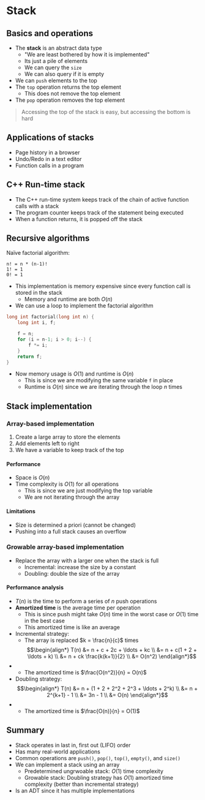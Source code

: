 # Stack
## Basics and operations
- The **stack** is an abstract data type
    - "We are least bothered by how it is implemented"
    - Its just a pile of elements
    - We can query the `size`
    - We can also query if it is empty
- We can `push` elements to the top
- The `top` operation returns the top element
    - This does not remove the top element
- The `pop` operation removes the top element
> Accessing the top of the stack is easy, but accessing the bottom is hard
## Applications of stacks
- Page history in a browser
- Undo/Redo in a text editor
- Function calls in a program
## C++ Run-time stack
- The C++ run-time system keeps track of the chain of active function calls with a stack
- The program counter keeps track of the statement being executed
- When a function returns, it is popped off the stack
## Recursive algorithms
Naïve factorial algorithm:
```
n! = n * (n-1)!
1! = 1
0! = 1
```
- This implementation is memory expensive since every function call is stored in the stack
    - Memory and runtime are both $O(n)$
- We can use a loop to implement the factorial algorithm
```cpp
long int factorial(long int n) {
    long int i, f;

    f = n;
    for (i = n-1; i > 0; i--) {
        f *= i;
    }
    return f;
}
```
- Now memory usage is $O(1)$ and runtime is $O(n)$
    - This is since we are modifying the same variable `f` in place
    - Runtime is $O(n)$ since we are iterating through the loop $n$ times
## Stack implementation
### Array-based implementation
1. Create a large array to store the elements
2. Add elements left to right
3. We have a variable to keep track of the top
#### Performance
- Space is $O(n)$
- Time complexity is $O(1)$ for all operations
    - This is since we are just modifying the top variable
    - We are not iterating through the array
#### Limitations
- Size is determined a priori (cannot be changed)
- Pushing into a full stack causes an overflow
### Growable array-based implementation
- Replace the array with a larger one when the stack is full
    - Incremental: increase the size by a constant
    - Doubling: double the size of the array
#### Performance analysis
- $T(n)$ is the time to perform a series of $n$ push operations
- **Amortized time** is the average time per operation
    - This is since push might take $O(n)$ time in the worst case or $O(1)$ time in the best case
    - This amortized time is like an average
- Incremental strategy:
    - The array is replaced $k = \frac{n}{c}$ times
$$\begin{align*} 
    T(n) &= n + c + 2c + \ldots + kc \\
    &= n + c(1 + 2 + \ldots + k) \\
    &= n + ck \frac{k(k+1)}{2} \\
    &= O(n^2)
\end{align*}$$
- - The amortized time is $\frac{O(n^2)}{n} = O(n)$
- Doubling strategy:
$$\begin{align*}
    T(n) &= n + (1 + 2 + 2^2 + 2^3 + \ldots + 2^k) \\
    &= n + 2^{k+1} - 1 \\
    &= 3n - 1 \\
    &= O(n)
\end{align*}$$
- - The amortized time is $\frac{O(n)}{n} = O(1)$
## Summary
- Stack operates in last in, first out (LIFO) order
- Has many real-world applications
- Common operations are `push()`, `pop()`, `top()`, `empty()`, and `size()`
- We can implement a stack using an array
    - Predetermined ungrwoable stack: $O(1)$ time complexity
    - Growable stack: Doubling strategy has $O(1)$ amortized time complexity (better than incremental strategy)
- Is an ADT since it has multiple implementations